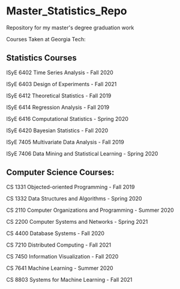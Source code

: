 # Master_Statistics_Repo

Repository for my master's degree graduation work

Courses Taken at Georgia Tech:

## Statistics Courses

ISyE 6402 Time Series Analysis - Fall 2020

ISyE 6403 Design of Experiments - Fall 2021

ISyE 6412 Theoretical Statistics - Fall 2019

ISyE 6414 Regression Analysis - Fall 2019

ISyE 6416 Computational Statistics - Spring 2020

ISyE 6420 Bayesian Statistics - Fall 2020

ISyE 7405 Multivariate Data Analysis - Fall 2019

ISyE 7406 Data Mining and Statistical Learning - Spring 2020

## Computer Science Courses:

CS 1331 Objected-oriented Programming - Fall 2019

CS 1332 Data Structures and Algorithms - Spring 2020

CS 2110 Computer Organizations and Programming - Summer 2020

CS 2200 Computer Systems and Networks - Spring 2021

CS 4400 Database Systems - Fall 2020

CS 7210 Distributed Computing - Fall 2021

CS 7450 Information Visualization - Fall 2020

CS 7641 Machine Learning - Summer 2020

CS 8803 Systems for Machine Learning - Fall 2021
